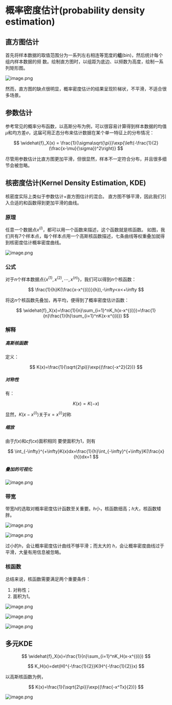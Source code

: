 # 概率密度估计(probability density estimation)

## 直方图估计

首先将样本数据的取值范围分为一系列左右相连等宽度的**组**(bin)，然后统计每个组内样本数据的频 数。绘制直方图时，以组距为底边、以频数为高度，绘制一系列矩形图。

![image.png](assets/直方图估计.png)

然而，直方图的缺点很明显，概率密度估计的结果呈现阶梯状，不平滑，不适合很多场景。

## 参数估计

参考常见的概率分布函数，以高斯分布为例，可以很容易计算得到样本数据的均值$\mu$和均方差$\sigma$，这届可用正态分布来估计数据在某个单一特征上的分布情况：

$$
\widehat{f}_X(x) = \frac{1}{\sigma\sqrt{\pi}}\exp{\left(-\frac{1}{2}(\frac{x-\mu}{\sigma})^2\right)}
$$

尽管用参数估计比直方图更加平滑，但很显然，样本不一定符合分布，并且很多细节会被忽略。

## 核密度估计(Kernel Density Estimation, KDE)

核密度实际上类似于参数估计+直方图估计的混合。
直方图不够平滑，因此我们引入合适的和函数得到更加平滑的曲线。

### 原理

任意一个数据点$x^{(i)}$，都可以用一个函数来描述，这个函数就是核函数。
如图，我们共有7个样本点，每个样本点用一个高斯核函数描述，七条曲线等权重叠加就得到核密度估计概率密度曲线。

![image.png](assets/多个核函数描述.png)

### 公式

对于$n$个样本数据点$\{x^{(1)},x^{(2)},\cdots,x^{(n)}\}$，我们可以得到$n$个核函数：

$$
\frac{1}{h}K(\frac{x-x^{(i)}}{h}),-\infty<x<+\infty
$$

将这$n$个核函数先叠加，再平均，便得到了概率密度估计函数：

$$
\widehat{f}_X(x)=\frac{1}{n}\sum_{i=1}^nK_h(x-x^{(i)})=\frac{1}{n}\frac{1}{h}\sum_{i=1}^nK(x-x^{(i)})
$$

### 解释

##### 高斯核函数

定义：

$$
K(x)=\frac{1}{\sqrt{2\pi}}\exp{(\frac{-x^2}{2})}
$$

##### 对称性

有：

$$
K(x)=K(-x)
$$

显然，$K(x-x^{(i)})$关于$x=x^{(i)}$对称

##### 缩放

由于$f(x)$和$cf(cx)$面积相同
要使面积为1，则有

$$
\int_{-\infty}^{+\infty}K(x)dx=\frac{1}{h}\int_{-\infty}^{+\infty}K(\frac{x}{h})dx=1
$$

##### 叠加的可视化

![image.png](assets/叠加的可视化.png)

### 带宽

带宽$h$的选取对概率密度估计函数至关重要。$h$小，核函数细高；$h$大，核函数矮胖。

![image.png](assets/带宽1.png)

![image.png](assets/带宽2.png)

过小的$h$，会让概率密度估计曲线不够平滑；而太大的 $h$，会让概率密度曲线过于平滑，大量有用信息被忽略。

### 核函数

总结来说，核函数需要满足两个重要条件：

1. 对称性；
2. 面积为1。

![image.png](assets/常见核函数1.png)

![image.png](assets/常见核函数2.png)

![image.png](assets/常见核函数概率密度估计.png)

## 多元KDE

$$
\widehat{f}_X(x)=\frac{1}{n}\sum_{i=1}^nK_H(x-x^{(i)})
$$

$$
K_H(x)=det(H)^{-\frac{1}{2}}K(H^{-\frac{1}{2}}x)
$$

以高斯核函数为例，

$$
K(x)=\frac{1}{\sqrt{2\pi}}\exp{(\frac{-x^Tx}{2})}
$$

![image.png](assets/二元高斯KDE.png)





